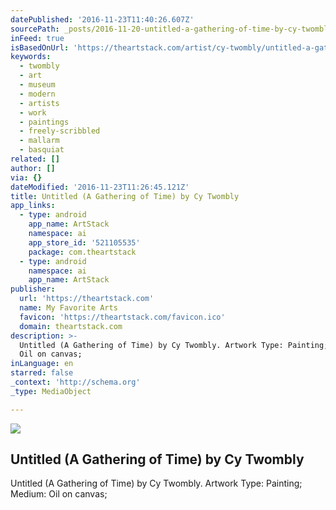 ```yaml
---
datePublished: '2016-11-23T11:40:26.607Z'
sourcePath: _posts/2016-11-20-untitled-a-gathering-of-time-by-cy-twombly.md
inFeed: true
isBasedOnUrl: 'https://theartstack.com/artist/cy-twombly/untitled-a-gathering-of-time'
keywords:
  - twombly
  - art
  - museum
  - modern
  - artists
  - work
  - paintings
  - freely-scribbled
  - mallarm
  - basquiat
related: []
author: []
via: {}
dateModified: '2016-11-23T11:26:45.121Z'
title: Untitled (A Gathering of Time) by Cy Twombly
app_links:
  - type: android
    app_name: ArtStack
    namespace: ai
    app_store_id: '521105535'
    package: com.theartstack
  - type: android
    namespace: ai
    app_name: ArtStack
publisher:
  url: 'https://theartstack.com'
  name: My Favorite Arts
  favicon: 'https://theartstack.com/favicon.ico'
  domain: theartstack.com
description: >-
  Untitled (A Gathering of Time) by Cy Twombly. Artwork Type: Painting; Medium:
  Oil on canvas;
inLanguage: en
starred: false
_context: 'http://schema.org'
_type: MediaObject

---
```

<article style=""><img src="https://imgflo.herokuapp.com/graph/2b2431f8e7ba7b0/a78a6e8a55896a18b3510f8167d00f7f/noop.jpeg?input=https%3A%2F%2Fdg19s6hp6ufoh.cloudfront.net%2Fpictures%2F611878618%2Fmedium%2F148.jpeg%3F1358922424" /><h1>Untitled (A Gathering of Time) by Cy Twombly</h1><p>Untitled (A Gathering of Time) by Cy Twombly. Artwork Type: Painting; Medium: Oil on canvas;</p></article>